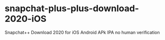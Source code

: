 # snapchat-plus-plus-download-2020-iOS
Snapchat++ Download 2020 for iOS Android APk IPA no human verification
